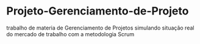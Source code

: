 # Projeto-Gerenciamento-de-Projeto
trabalho de materia de Gerenciamento de Projetos simulando situação real do mercado de trabalho com a metodologia Scrum
